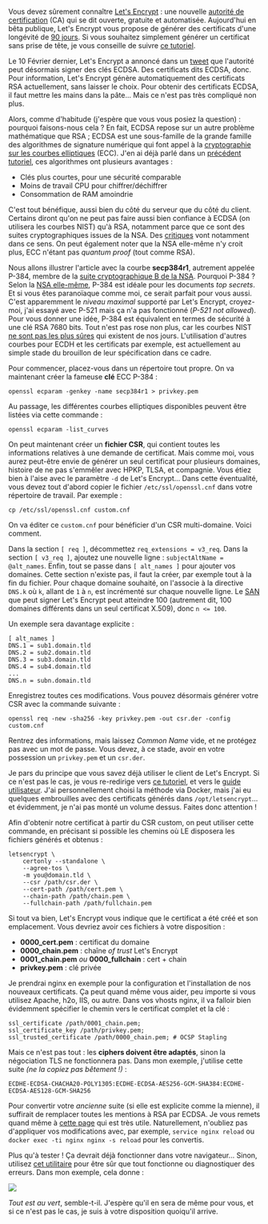 Vous devez sûrement connaître [Let's Encrypt](https://letsencrypt.org/) : une nouvelle [autorité de certification](https://fr.wikipedia.org/wiki/Autorit%C3%A9_de_certification) (CA) qui se dit ouverte, gratuite et automatisée. Aujourd'hui en bêta publique, Let's Encrypt vous propose de générer des certificats d'une longévité de [90 jours](https://letsencrypt.org/2015/11/09/why-90-days.html). Si vous souhaitez simplement générer un certificat sans prise de tête, je vous conseille de suivre [ce tutoriel](https://mondedie.fr/viewtopic.php?id=7414).

Le 10 Février dernier, Let's Encrypt a annoncé dans un [tweet](https://twitter.com/letsencrypt/status/697504441075798016) que l'autorité peut désormais signer des clés ECDSA. Des certificats dits ECDSA, donc. Pour information, Let's Encrypt génère automatiquement des certificats RSA actuellement, sans laisser le choix. Pour obtenir des certificats ECDSA, il faut mettre les mains dans la pâte... Mais ce n'est pas très compliqué non plus.

Alors, comme d'habitude (j'espère que vous vous posiez la question) : pourquoi faisons-nous cela ? En fait, ECDSA repose sur un autre problème mathématique que RSA ; ECDSA est une sous-famille de la grande famille des algorithmes de signature numérique qui font appel à la [cryptographie sur les courbes elliptiques](https://fr.wikipedia.org/wiki/Cryptographie_sur_les_courbes_elliptiques) (ECC). J'en ai déjà parlé dans un [précédent tutoriel](https://cats.schrodinger.io/securiser-ssh-cles-2fa-port-knocking/), ces algorithmes ont plusieurs avantages :

- Clés plus courtes, pour une sécurité comparable
- Moins de travail CPU pour chiffrer/déchiffrer
- Consommation de RAM amoindrie

C'est tout bénéfique, aussi bien du côté du serveur que du côté du client. Certains diront qu'on ne peut pas faire aussi bien confiance à ECDSA (on utilisera les courbes NIST) qu'à RSA, notamment parce que ce sont des suites cryptographiques issues de la NSA. Des [critiques](https://cr.yp.to/newelliptic/nistecc-20160106.pdf) vont notamment dans ce sens. On peut également noter que la NSA elle-même n'y croit plus, ECC n'étant pas *quantum proof* (tout comme RSA).

Nous allons illustrer l'article avec la courbe **secp384r1**, autrement appelée P-384, membre de la [suite cryptographique B de la NSA](https://www.nsa.gov/ia/programs/suiteb_cryptography/). Pourquoi P-384 ? Selon la [NSA elle-même](https://www.nsa.gov/ia/programs/suiteb_cryptography/), P-384 est idéale pour les documents *top secrets*. Et si vous êtes paranoïaque comme moi, ce serait parfait pour vous aussi. C'est apparemment le *niveau maximal* supporté par Let's Encrypt, croyez-moi, j'ai essayé avec P-521 mais ça n'a pas fonctionné (*P-521 not allowed*). Pour vous donner une idée, P-384 est équivalent en termes de sécurité à une clé RSA 7680 bits. Tout n'est pas rose non plus, car les courbes NIST [ne sont pas les plus sûres](http://safecurves.cr.yp.to/index.html) qui existent de nos jours. L'utilisation d'autres courbes pour ECDH et les certificats par exemple, est actuellement au simple stade du brouillon de leur spécification dans ce cadre.

Pour commencer, placez-vous dans un répertoire tout propre. On va maintenant créer la fameuse **clé** ECC P-384 :

```language
openssl ecparam -genkey -name secp384r1 > privkey.pem
``` 

Au passage, les différentes courbes elliptiques disponibles peuvent être listées via cette commande :
 
```language
openssl ecparam -list_curves
```

On peut maintenant créer un **fichier CSR**, qui contient toutes les informations relatives à une demande de certificat. Mais comme moi, vous aurez peut-être envie de générer un seul certificat pour plusieurs domaines, histoire de ne pas s'emmêler avec HPKP, TLSA, et compagnie. Vous étiez bien à l'aise avec le paramètre `-d` de Let's Encrypt... Dans cette éventualité, vous devez tout d'abord copier le fichier `/etc/ssl/openssl.cnf` dans votre répertoire de travail. Par exemple :

```language
cp /etc/ssl/openssl.cnf custom.cnf
```

On va éditer ce `custom.cnf` pour bénéficier d'un CSR multi-domaine. Voici comment.

Dans la section `[ req ]`, décommettez `req_extensions = v3_req`. Dans la section `[ v3_req ]`, ajoutez une nouvelle ligne : `subjectAltName = @alt_names`. Enfin, tout se passe dans `[ alt_names ]` pour ajouter vos domaines. Cette section n'existe pas, il faut la créer, par exemple tout à la fin du fichier. Pour chaque domaine souhaité, on l'associe à la directive `DNS.k` où `k`, allant de `1` à `n`, est incrémenté sur chaque nouvelle ligne. Le [SAN](https://en.wikipedia.org/wiki/SubjectAltName) que peut signer Let's Encrypt peut atteindre 100 (autrement dit, 100 domaines différents dans un seul certificat X.509), donc `n <= 100`.

Un exemple sera davantage explicite :

```language
[ alt_names ]
DNS.1 = sub1.domain.tld
DNS.2 = sub2.domain.tld
DNS.3 = sub3.domain.tld
DNS.4 = sub4.domain.tld
...
DNS.n = subn.domain.tld
```

Enregistrez toutes ces modifications. Vous pouvez désormais générer votre CSR avec la commande suivante :

```language
openssl req -new -sha256 -key privkey.pem -out csr.der -config custom.cnf
``` 

Rentrez des informations, mais laissez *Common Name* vide, et ne protégez pas avec un mot de passe. Vous devez, à ce stade, avoir en votre possession un `privkey.pem` et un `csr.der`.

Je pars du principe que vous savez déjà utiliser le client de Let's Encrypt. Si ce n'est pas le cas, je vous re-redirige vers [ce tutoriel](https://mondedie.fr/viewtopic.php?id=7414), et vers le [guide utilisateur](https://letsencrypt.readthedocs.org/en/latest/using.html#installation). J'ai personnellement choisi la méthode via Docker, mais j'ai eu quelques embrouilles avec des certificats générés dans `/opt/letsencrypt`... et évidemment, je n'ai pas monté un volume dessus. Faites donc attention ! 

Afin d'obtenir notre certificat à partir du CSR custom, on peut utiliser cette commande, en précisant si possible les chemins où LE disposera les fichiers générés et obtenus :

```language-bash
letsencrypt \
    certonly --standalone \
    --agree-tos \
    -m you@domain.tld \
    --csr /path/csr.der \
    --cert-path /path/cert.pem \
    --chain-path /path/chain.pem \
    --fullchain-path /path/fullchain.pem
```

Si tout va bien, Let's Encrypt vous indique que le certificat a été créé et son emplacement. Vous devriez avoir ces fichiers à votre disposition :

- **0000_cert.pem** : certificat du domaine
- **0000_chain.pem** : chaîne *of trust* Let's Encrypt
- **0001\_chain.pem** *ou* **0000\_fullchain** : cert + chain
- **privkey.pem** : clé privée

Je prendrai nginx en exemple pour la configuration et l'installation de nos nouveaux certificats. Ça peut quand même vous aider, peu importe si vous utilisez Apache, h2o, IIS, ou autre. Dans vos vhosts nginx, il va falloir bien évidemment spécifier le chemin vers le certificat complet et la clé :

```language-nginx
ssl_certificate /path/0001_chain.pem;
ssl_certificate_key /path/privkey.pem;
ssl_trusted_certificate /path/0000_chain.pem; # OCSP Stapling
```

Mais ce n'est pas tout : les **ciphers doivent être adaptés**, sinon la négociation TLS ne fonctionnera pas. Dans mon exemple, j'utilise cette suite *(ne la copiez pas bêtement !)* :

```language
ECDHE-ECDSA-CHACHA20-POLY1305:ECDHE-ECDSA-AES256-GCM-SHA384:ECDHE-ECDSA-AES128-GCM-SHA256
```

Pour convertir votre *ancienne* suite (si elle est explicite comme la mienne), il suffirait de remplacer toutes les mentions à RSA par ECDSA. Je vous remets quand même à [cette page](https://tls.imirhil.fr/ciphers) qui est très utile. Naturellement, n'oubliez pas d'appliquer vos modifications avec, par exemple, `service nginx reload` ou `docker exec -ti nginx nginx -s reload` pour les convertis.

Plus qu'à tester ! Ça devrait déjà fonctionner dans votre navigateur... Sinon, utilisez [cet utilitaire](https://tls.imirhil.fr) pour être sûr que tout fonctionne ou diagnostiquer des erreurs. Dans mon exemple, cela donne :

![](https://pix.schrodinger.io/GJsCcaX4/fXpim5eD.png)

*Tout est au vert*, semble-t-il. J'espère qu'il en sera de même pour vous, et si ce n'est pas le cas, je suis à votre disposition quoiqu'il arrive.
